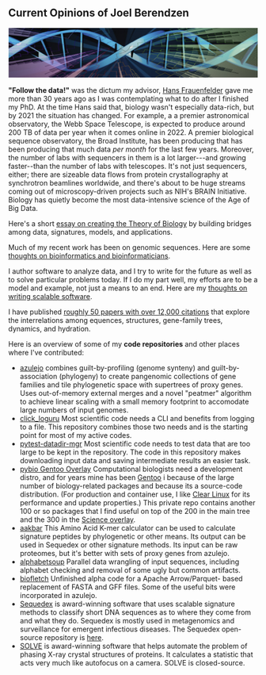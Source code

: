 ## Current Opinions of Joel Berendzen

![DNA/tree](dna+tree.png)

**"Follow the data!"** was the dictum my advisor, 
[Hans Frauenfelder](https://en.wikipedia.org/wiki/Hans_Frauenfelder)
gave me more than 30 years ago as I was contemplating what to do after I finished my PhD.
At the time Hans said that, biology wasn't especially data-rich, but by 2021 the situation
has changed.  For example, a a premier astronomical observatory, the Webb Space Telescope, 
is expected to produce around 200 TB of data per year when it comes online in 2022.  A 
premier biological sequence observatory, the Broad Institute, has been producing that has 
been producing that much data *per month* for the last few years. 
Moreover, the number of labs with sequencers in them is a lot larger---and growing faster--than
the number of labs with telescopes.  It's not just sequencers, either; there are sizeable
data flows from protein crystallography at synchrotron beamlines worldwide, and there's
about to be huge streams coming out of microscopy-driven projects such as NIH's BRAIN
Initiative.  Biology has quietly become the most data-intensive science of the Age of 
Big Data.

Here's a short [essay on creating the Theory of Biology](theory.md)
by building bridges among  data, signatures, models, and applications.

Much of my recent work has been on genomic sequences.  Here are some 
[thoughts on bioinformatics and bioinformaticians](bioinformatics.md).

I author software to analyze data, and I try to write for the future as well as
to solve particular problems today.  If I do my part well, my efforts are to be a 
model and example, not just a means to an end.  Here are my 
[thoughts on writing scalable software](software.md).  

I have published 
[roughly 50 papers with over 12,000 citations](https://bit.ly/JoelBerendzen) that
explore the interrelations among equences, structures, gene-family trees, dynamics,
and hydration.

Here is an overview of some of my **code repositories** and other places where I've contributed:

- [azulejo](https://github.com/joelb123/azulejo) combines guilt-by-profiling (genome synteny) 
  and guilt-by-association (phylogeny) to create pangenomic collections of gene families and
  tile phylogenetic space with supertrees of proxy genes.  Uses out-of-memory external merges
  and a novel "peatmer" algorithm to achieve linear scaling with a small memory footprint to 
  accomodate large numbers of input genomes.
- [click_loguru](https://github.com/joelb123/click_loguru) Most scientific code needs a CLI and
  benefits from logging to a file.  This repository combines those two needs and is the starting
  point for most of my active codes.
- [pytest-datadir-mgr](https://github.com/joelb123/pytest-datadir-mgr) Most scientific code needs
  to test data that are too large to be kept in the repository.  The code in 
  this repository makes downloading input data and saving intermediate results an easier task.
- [pybio Gentoo Overlay](https://github.com/joelb123/pybio) Computational biologists need a
  development distro, and for years mine has been [Gentoo](https://gentoo.org) i
  because of the large number of
  biology-related packages and because its a source-code distribution.  (For production and
  container use, I like [Clear Linux](https://clearlinux.org) for its performance and update
  properties.)  This private repo contains another 100 or so packages that I find useful on top of 
  the 200 in the main tree and the 300 in the 
  [Science overlay](https://wiki.gentoo.org/wiki/Project:Science/Overlay).
- [aakbar](https://github.com/joelb123/aakbar) This Amino Acid K-mer calculator can be used to 
  calculate signature peptides by phylogenetic or other means.  Its output can be used in Sequedex
  or other signature methods.  Its input can be raw proteomes, but it's better with sets of proxy
  genes from azulejo.
- [alphabetsoup](https://github.com/joelb123/alphabetsoup) Parallel data wrangling of input sequences,
  including alphabet checking and removal of some ugly but common artifacts.
- [biofletch](https://github.com/joelb123/biofletch) Unfinished alpha code for a Apache Arrow/Parquet-
  based replacement of FASTA and GFF files. Some of the useful bits were incorporated in azulejo. 
- [Sequedex](https://sequedex.lanl.gov) is award-winning software that uses scalable signature methods
  to classify short DNA sequences as to where they come from and what they do.  Sequedex is mostly used
  in metagenomics and surveillance for emergent infectious diseases. The Sequedex open-source repository
  is [here](https://github.com/lanl/sequedex-core).  
- [SOLVE](https://solve.lanl.gov) is award-winning software that helps automate the problem of phasing
  X-ray crystal structures of proteins.  It calculates a statistic that acts very much like autofocus 
  on a camera.  SOLVE is closed-source.

